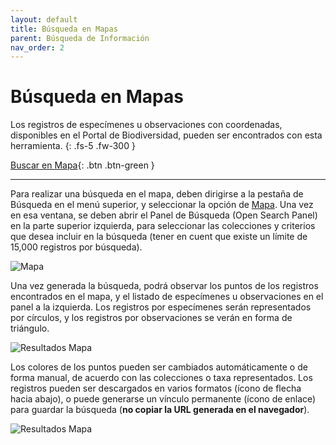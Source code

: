 ```yaml
---
layout: default
title: Búsqueda en Mapas
parent: Búsqueda de Información
nav_order: 2
---
```


# Búsqueda en Mapas

Los registros de especímenes u observaciones con coordenadas, disponibles en el Portal de Biodiversidad, pueden ser encontrados con esta herramienta.
{: .fs-5 .fw-300 }

[Buscar en Mapa](https://biodiversidad.gt/portal/collections/map/index.php){: .btn .btn-green } 

---

Para realizar una búsqueda en el mapa, deben dirigirse a la pestaña de Búsqueda en el menú superior, y seleccionar la opción de [Mapa](https://biodiversidad.gt/portal/collections/map/index.php). Una vez en esa ventana, se deben abrir el Panel de Búsqueda (Open Search Panel) en la parte superior izquierda, para seleccionar las colecciones y criterios que desea incluir en la búsqueda (tener en cuent que existe un límite de 15,000 registros por búsqueda). 

<img src="https://github.com/GuatemalaPortal/guatemalaportal.github.io/blob/main/static/portal/B%C3%BAsquedaMapa.jpg?raw=true" alt="Mapa">

Una vez generada la búsqueda, podrá observar los puntos de los registros encontrados en el mapa, y el listado de especímenes u observaciones en el panel a la izquierda. Los registros por especímenes serán representados por círculos, y los registros por observaciones se verán en forma de triángulo. 

<img src="https://github.com/GuatemalaPortal/guatemalaportal.github.io/blob/main/static/portal/B%C3%BAsquedaMapa2.jpg?raw=true" alt="Resultados Mapa">

Los colores de los puntos pueden ser cambiados automáticamente o de forma manual, de acuerdo con las colecciones o taxa representados. Los registros pueden ser descargados en varios formatos (ícono de flecha hacia abajo), o puede generarse un vínculo permanente (ícono de enlace) para guardar la búsqueda (**no copiar la URL generada en el navegador**).  

<img src="https://github.com/GuatemalaPortal/guatemalaportal.github.io/blob/main/static/portal/B%C3%BAsquedaMapa3.jpg?raw=true" alt="Resultados Mapa">
